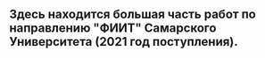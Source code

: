 ## Здесь находится большая часть работ по направлению "ФИИТ" Самарского Университета (2021 год поступления).

